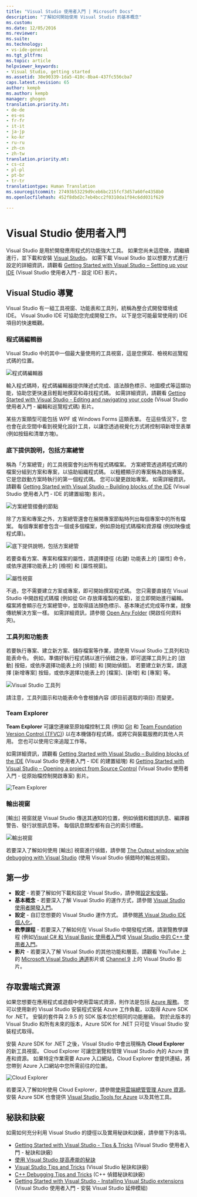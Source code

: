 ```yaml
---
title: "Visual Studio 使用者入門 | Microsoft Docs"
description: "了解如何開始使用 Visual Studio 的基本概念"
ms.custom: 
ms.date: 12/05/2016
ms.reviewer: 
ms.suite: 
ms.technology:
- vs-ide-general
ms.tgt_pltfrm: 
ms.topic: article
helpviewer_keywords:
- Visual Studio, getting started
ms.assetid: 38e90339-1da5-410c-8ba4-437fc556cba7
caps.latest.revision: 65
author: kempb
ms.author: kempb
manager: ghogen
translation.priority.ht:
- de-de
- es-es
- fr-fr
- it-it
- ja-jp
- ko-kr
- ru-ru
- zh-cn
- zh-tw
translation.priority.mt:
- cs-cz
- pl-pl
- pt-br
- tr-tr
translationtype: Human Translation
ms.sourcegitcommit: 27493b53229d9ceb6bc215fcf3d57a60fe4358b0
ms.openlocfilehash: 452f8dbd2c7eb4bcc2f0310da1f04c6dd031f629

---
```

# <a name="get-started-with-visual-studio"></a>Visual Studio 使用者入門

Visual Studio 是用於開發應用程式的功能強大工具。 如果您尚未這麼做，請繼續進行，並下載和安裝 [Visual Studio](https://aka.ms/vs/15/preview/vs_enterprise)。 如需下載 Visual Studio 並以想要方式進行設定的詳細資訊，請觀看 [Getting Started with Visual Studio – Setting up your IDE](https://www.youtube.com/watch?v=xLCedknQkN0&list=PLReL099Y5nRfw6VNvzMkv0sabT2crbSpK&index=1) (Visual Studio 使用者入門 - 設定 IDE) 影片。

## <a name="visual-studio-tour"></a>Visual Studio 導覽
Visual Studio 有一組工具視窗、功能表和工具列，統稱為整合式開發環境或 IDE。 Visual Studio IDE 可協助您完成開發工作。 以下是您可能最常使用的 IDE 項目的快速概觀。

### <a name="code-editor"></a>程式碼編輯器
Visual Studio 中的其中一個最大量使用的工具視窗，這是您撰寫、檢視和巡覽程式碼的位置。

![程式碼編輯器](../ide/media/VSIDE_CodeWindow.png)

輸入程式碼時，程式碼編輯器提供陳述式完成、語法顏色標示、地圖模式等這類功能，協助您更快速且輕鬆地撰寫和尋找程式碼。 如需詳細資訊，請觀看 [Getting Started with Visual Studio - Editing and navigating your code](https://www.youtube.com/watch?v=4glwwioCVjA&list=PLReL099Y5nRfw6VNvzMkv0sabT2crbSpK&index=5) (Visual Studio 使用者入門 - 編輯和巡覽程式碼) 影片。

某些方案類型可能包括 WPF 或 Windows Forms 這類表單。 在這些情況下，您也會在此空間中看到視覺化設計工具，以讓您透過視覺化方式將控制項新增至表單 (例如按鈕和清單方塊)。

### <a name="solution-explorer"></a>底下提供說明，包括方案總管

稱為「方案總管」的工具視窗會列出所有程式碼檔案。 方案總管透過將程式碼的檔案分組到方案和專案，以協助組織程式碼。 以粗體顯示的專案稱為啟始專案。 它是您啟動方案時執行的第一個程式碼。 您可以變更啟始專案。 如需詳細資訊，請觀看 [Getting Started with Visual Studio – Building blocks of the IDE](https://www.youtube.com/watch?v=JHc3_gsCmZg&index=2&list=PLReL099Y5nRfw6VNvzMkv0sabT2crbSpK) (Visual Studio 使用者入門 - IDE 的建置組塊) 影片。

![方案總管摺疊的節點](../ide/media/VSIDE_SolutionExplorer2_callouts.png)

 除了方案和專案之外，方案總管還會在展開專案節點時列出每個專案中的所有檔案。 每個專案都會包含一個或多個檔案，例如原始程式碼檔和資源檔 (例如映像或程式庫)。

![底下提供說明，包括方案總管](../ide/media/VSIDE_SolutionExplorer3.png)

若要查看方案、專案和檔案的屬性，請選擇捷徑 (右鍵) 功能表上的 [屬性] 命令，或依序選擇功能表上的 [檢視] 和 [屬性視窗]。

![屬性視窗](../ide/media/VSIDE_SolutionExplorer4.png)

不過，您不需要建立方案或專案，即可開始撰寫程式碼。 您只需要直接在 Visual Studio 中開啟程式碼檔 (例如從 Git 存放庫複製的檔案)，並立即開始進行編輯。 檔案將會顯示在方案總管中，並取得語法顏色標示、基本陳述式完成等作業，就像傳統解決方案一樣。 如需詳細資訊，請參閱 [Open Any Folder](https://blogs.msdn.microsoft.com/visualstudio/2016/04/12/open-any-folder-with-visual-studio-15-preview/) (開啟任何資料夾)。

### <a name="toolbar-and-menus"></a>工具列和功能表
若要執行專案、建立新方案、儲存檔案等作業，請使用 Visual Studio 工具列和功能表命令。 例如，準備好執行程式碼以進行偵錯之後，即可選擇工具列上的 [啟動] 按鈕，或依序選擇功能表上的 [偵錯] 和 [開始偵錯]。 若要建立新方案，請選擇 [新增專案] 按鈕，或依序選擇功能表上的 [檔案]、[新增] 和 [專案] 等。

![Visual Studio 工具列](../ide/media/VSIDE_SolutionExplorer5_callouts.png)

請注意，工具列圖示和功能表命令會根據內容 (即目前選取的項目) 而變更。

### <a name="team-explorer"></a>Team Explorer
**Team Explorer** 可讓您連線至原始檔控制工具 (例如 [Git](https://git-scm.com/) 和 [Team Foundation Version Control (TFVC)](https://www.visualstudio.com/en-us/docs/tfvc/overview)) 以在本機儲存程式碼，或將它與裝載服務的其他人共用。 您也可以使用它來追蹤工作等。

如需詳細資訊，請觀看 [Getting Started with Visual Studio – Building blocks of the IDE](https://www.youtube.com/watch?v=JHc3_gsCmZg&index=2&list=PLReL099Y5nRfw6VNvzMkv0sabT2crbSpK) (Visual Studio 使用者入門 - IDE 的建置組塊) 和 [Getting Started with Visual Studio – Opening a project from Source Control](https://www.youtube.com/watch?v=pc9vX_4RGV4&list=PLReL099Y5nRfw6VNvzMkv0sabT2crbSpK&index=3) (Visual Studio 使用者入門 - 從原始檔控制開啟專案) 影片。

![Team Explorer](../ide/media/TeamExplorer.png)

### <a name="output-window"></a>輸出視窗
[輸出] 視窗就是 Visual Studio 傳送其通知的位置，例如偵錯和錯誤訊息、編譯器警告、發行狀態訊息等。 每個訊息類型都有自己的索引標籤。

![輸出視窗](../ide/media/VSIDE_OutputWindow.png)

若要深入了解如何使用 [輸出] 視窗進行偵錯，請參閱 [The Output window while debugging with Visual Studio](https://blogs.msdn.microsoft.com/visualstudioalm/2015/02/09/the-output-window-while-debugging-with-visual-studio/) (使用 Visual Studio 偵錯時的輸出視窗)。

## <a name="first-steps"></a>第一步
- **設定** - 若要了解如何下載和設定 Visual Studio，請參閱[設定和安裝](https://go.microsoft.com/fwlink/?linkid=833223)。
- **基本概念** - 若要深入了解 Visual Studio 的運作方式，請參閱 [Visual Studio 使用者開發入門](../ide/get-started-developing-with-visual-studio.md)。
- **設定** - 自訂您想要的 Visual Studio 運作方式。 請參閱[將 Visual Studio IDE 個人化](https://msdn.microsoft.com/en-us/library/mt269425.aspx)。
- **教學課程** - 若要深入了解如何在 Visual Studio 中開發程式碼，請瀏覽教學課程 (例如[Visual C# 和 Visual Basic 使用者入門](https://msdn.microsoft.com/en-us/library/dd492171.aspx)或 [Visual Studio 中的 C++ 使用者入門](https://msdn.microsoft.com/en-us/library/jj620919.aspx)。
- **影片** - 若要深入了解 Visual Studio 的其他功能和層面，請觀看 YouTube 上的 [Microsoft Visual Studio 通道](https://www.youtube.com/user/VisualStudio/videos)影片或 [Channel 9](https://channel9.msdn.com/Tags/visual+studio) 上的 Visual Studio 影片。

## <a name="access-cloud-based-resources"></a>存取雲端式資源

如果您想要在應用程式或遊戲中使用雲端式資源，則作法是包括 [Azure 服務](https://azure.microsoft.com/en-us/services/)。 您可以使用新的 Visual Studio 安裝程式安裝 Azure 工作負載，以取得 Azure SDK for .NET。 安裝的套件與 2.9.5 的 SDK 版本位於相同的功能層級。 對於此版本的 Visual Studio 和所有未來的版本，Azure SDK for .NET 只可從 Visual Studio 安裝程式取得。

安裝 Azure SDK for .NET 之後，Visual Studio 中會出現稱為 **Cloud Explorer** 的新工具視窗。 Cloud Explorer 可讓您瀏覽和管理 Visual Studio 內的 Azure 資產和資源。 如果特定作業需要 Azure 入口網站，Cloud Explorer 會提供連結，將您帶到 Azure 入口網站中您所需前往的位置。

![Cloud Explorer](../ide/media/VSIDE_CloudExplorer.png)

若要深入了解如何使用 Cloud Explorer，請參閱[使用雲端總管管理 Azure 資源](https://azure.microsoft.com/en-us/documentation/articles/vs-azure-tools-resources-managing-with-cloud-explorer/)。
安裝 Azure SDK 也會提供 [Visual Studio Tools for Azure](https://www.visualstudio.com/vs/azure-tools/) 以及其他工具。

## <a name="tips-and-tricks"></a>秘訣和訣竅
如需如何充分利用 Visual Studio 的捷徑以及實用秘訣和訣竅，請參閱下列各項。
- [Getting Started with Visual Studio - Tips & Tricks](https://www.youtube.com/watch?v=vmXqGwn1Glk&list=PLReL099Y5nRfw6VNvzMkv0sabT2crbSpK&index=4) (Visual Studio 使用者入門 - 秘訣和訣竅)
- [使用 Visual Studio 提高產能的秘訣](https://msdn.microsoft.com/en-us/library/jj153218.aspx)
- [Visual Studio Tips and Tricks](https://channel9.msdn.com/events/TechEd/2013/DEV-B353) (Visual Studio 秘訣和訣竅)
- [C++ Debugging Tips and Tricks](https://channel9.msdn.com/Shows/Visual-Studio-Toolbox/C-Plus-Plus-Debugging-Tips-and-Tricks) (C++ 偵錯秘訣和訣竅)
- [Getting Started with Visual Studio - Installing Visual Studio extensions](https://www.youtube.com/watch?v=MWLLQaknRZY&list=PLReL099Y5nRfw6VNvzMkv0sabT2crbSpK&index=7) (Visual Studio 使用者入門 - 安裝 Visual Studio 延伸模組)



<!--HONumber=Feb17_HO4-->


